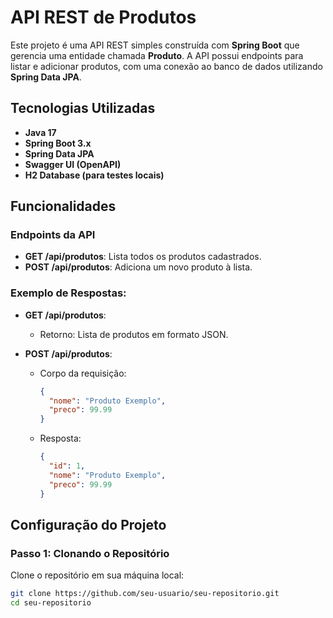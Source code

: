 # API REST de Produtos

Este projeto é uma API REST simples construída com **Spring Boot** que gerencia uma entidade chamada **Produto**. A API possui endpoints para listar e adicionar produtos, com uma conexão ao banco de dados utilizando **Spring Data JPA**.

## Tecnologias Utilizadas

- **Java 17**
- **Spring Boot 3.x**
- **Spring Data JPA**
- **Swagger UI (OpenAPI)**
- **H2 Database (para testes locais)**

## Funcionalidades

### Endpoints da API

- **GET /api/produtos**: Lista todos os produtos cadastrados.
- **POST /api/produtos**: Adiciona um novo produto à lista.

### Exemplo de Respostas:

- **GET /api/produtos**:
  - Retorno: Lista de produtos em formato JSON.
  
- **POST /api/produtos**:
  - Corpo da requisição:
    ```json
    {
      "nome": "Produto Exemplo",
      "preco": 99.99
    }
    ```
  - Resposta:
    ```json
    {
      "id": 1,
      "nome": "Produto Exemplo",
      "preco": 99.99
    }
    ```

## Configuração do Projeto

### Passo 1: Clonando o Repositório

Clone o repositório em sua máquina local:

```bash
git clone https://github.com/seu-usuario/seu-repositorio.git
cd seu-repositorio
